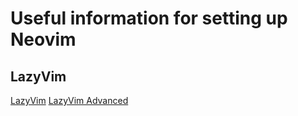 # Useful information for setting up Neovim

## LazyVim

[LazyVim](https://www.lazyvim.org/)
[LazyVim Advanced](https://lazyvim-ambitious-devs.phillips.codes/course/)
